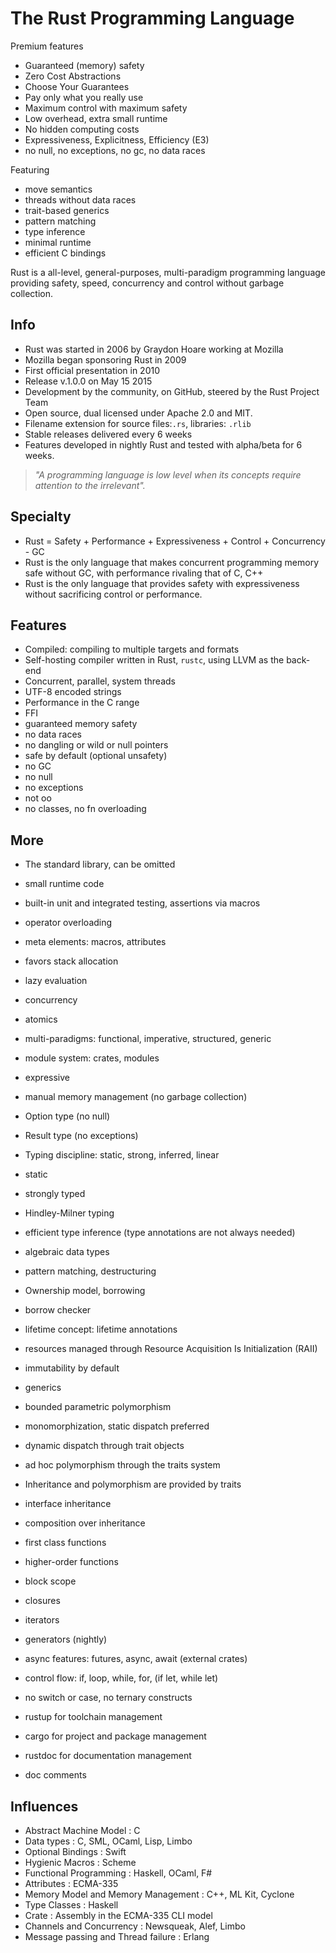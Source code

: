 # The Rust Programming Language


Premium features
- Guaranteed (memory) safety
- Zero Cost Abstractions
- Choose Your Guarantees
- Pay only what you really use
- Maximum control with maximum safety
- Low overhead, extra small runtime
- No hidden computing costs
- Expressiveness, Explicitness, Efficiency (E3)
- no null, no exceptions, no gc, no data races

Featuring
- move semantics
- threads without data races
- trait-based generics
- pattern matching
- type inference
- minimal runtime
- efficient C bindings

Rust is a all-level, general-purposes, multi-paradigm programming language providing safety, speed, concurrency and control without garbage collection.

## Info
- Rust was started in 2006 by Graydon Hoare working at Mozilla
- Mozilla began sponsoring Rust in 2009
- First official presentation in 2010
- Release v.1.0.0 on May 15 2015
- Development by the community, on GitHub, steered by the Rust Project Team
- Open source, dual licensed under Apache 2.0 and MIT.
- Filename extension for source files:`.rs`, libraries: `.rlib`
- Stable releases delivered every 6 weeks
- Features developed in nightly Rust and tested with alpha/beta for 6 weeks.


> _"A programming language is low level when its concepts require attention to the irrelevant"._


## Specialty
- Rust = Safety + Performance + Expressiveness + Control + Concurrency - GC
- Rust is the only language that makes concurrent programming memory safe without GC, with performance rivaling that of C, C++
- Rust is the only language that provides safety with expressiveness without sacrificing control or performance.


## Features
- Compiled: compiling to multiple targets and formats
- Self-hosting compiler written in Rust, `rustc`, using LLVM as the back-end
- Concurrent, parallel, system threads
- UTF-8 encoded strings
- Performance in the C range
- FFI
- guaranteed memory safety
- no data races
- no dangling or wild or null pointers
- safe by default (optional unsafety)
- no GC
- no null
- no exceptions
- not oo
- no classes, no fn overloading

## More
- The standard library, can be omitted
- small runtime code
- built-in unit and integrated testing, assertions via macros
- operator overloading
- meta elements: macros, attributes
- favors stack allocation
- lazy evaluation
- concurrency
- atomics
- multi-paradigms: functional, imperative, structured, generic
- module system: crates, modules
- expressive
- manual memory management (no garbage collection)
- Option type (no null)
- Result type (no exceptions)
- Typing discipline: static, strong, inferred, linear
- static
- strongly typed
- Hindley-Milner typing
- efficient type inference (type annotations are not always needed) 
- algebraic data types
- pattern matching, destructuring

- Ownership model, borrowing
- borrow checker
- lifetime concept: lifetime annotations
- resources managed through Resource Acquisition Is Initialization (RAII)
- immutability by default

- generics
- bounded parametric polymorphism
- monomorphization, static dispatch preferred
- dynamic dispatch through trait objects
- ad hoc polymorphism through the traits system
- Inheritance and polymorphism are provided by traits
- interface inheritance
- composition over inheritance

- first class functions
- higher-order functions
- block scope
- closures
- iterators
- generators (nightly)
- async features: futures, async, await (external crates)
- control flow: if, loop, while, for, (if let, while let)
- no switch or case, no ternary constructs

- rustup for toolchain management
- cargo for project and package management
- rustdoc for documentation management
- doc comments



## Influences
- Abstract Machine Model : C
- Data types : C, SML, OCaml, Lisp, Limbo
- Optional Bindings : Swift
- Hygienic Macros : Scheme
- Functional Programming : Haskell, OCaml, F#
- Attributes : ECMA-335
- Memory Model and Memory Management : C++, ML Kit, Cyclone
- Type Classes : Haskell
- Crate : Assembly in the ECMA-335 CLI model
- Channels and Concurrency : Newsqueak, Alef, Limbo
- Message passing and Thread failure : Erlang
